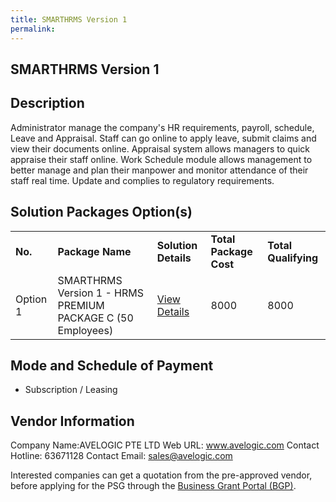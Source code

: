```yaml
---
title: SMARTHRMS Version 1
permalink: 
---
```


## SMARTHRMS Version 1

## Description

Administrator manage the company's HR requirements, payroll, schedule, Leave and Appraisal. Staff can go online to apply leave, submit claims and view their documents online. Appraisal system allows managers to quick appraise their staff online. Work Schedule module allows management to better manage and plan their manpower and monitor attendance of their staff real time. Update and complies to regulatory requirements.

## Solution Packages Option(s)

<table>
<tr>
<td><b>No.</b></td>
<td><b>Package Name</b></td>
<td><b>Solution Details</b></td>
<td><b>Total Package Cost</b></td>
<td><b>Total Qualifying</b></td>
</tr>
<tr>
<td>Option 1</td>
<td>SMARTHRMS Version 1 - HRMS PREMIUM PACKAGE C (50 Employees)</td>
<td><a href='https://www.gobusiness.gov.sg/images/psg/Desensitised_Avelogic_20190043_Annex_3_Part_3.pdf'>View Details</a></td>
<td>8000</td>
<td>8000</td>
</tr>
</table>

## Mode and Schedule of Payment

 - Subscription / Leasing

## Vendor Information

 Company Name:AVELOGIC PTE LTD 
Web URL: www.avelogic.com 
Contact Hotline: 63671128 
Contact Email: sales@avelogic.com 


Interested companies can get a quotation from the pre-approved vendor, before applying for the PSG through the <a href='https://www.businessgrants.gov.sg/'>Business Grant Portal (BGP)</a>.
